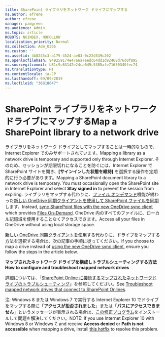 ```yaml
---
title: SharePoint ライブラリをネットワーク ドライブにマップする
ms.author: efrene
author: efrene
manager: pamgreen
ms.audience: Admin
ms.topic: article
ROBOTS: NOINDEX, NOFOLLOW
localization_priority: Normal
ms.collection: Adm_O365
ms.custom: ''
ms.assetid: 4b8245c3-a179-4524-ae83-0c22d539c202
ms.openlocfilehash: 949259174e47e6a7eedc64dd1d92468d76d0f895
ms.sourcegitcommit: b81c9c63142e24ca049c5385afe71630340fec74
ms.translationtype: HT
ms.contentlocale: ja-JP
ms.lasthandoff: 09/09/2019
ms.locfileid: "36818647"
---
```

# <a name="map-a-sharepoint-library-to-a-network-drive"></a><span data-ttu-id="fbb5c-102">SharePoint ライブラリをネットワーク ドライブにマップする</span><span class="sxs-lookup"><span data-stu-id="fbb5c-102">Map a SharePoint library to a network drive</span></span>

<span data-ttu-id="fbb5c-103">ライブラリをネットワーク ドライブとしてマップすることは一時的なもので、Internet Explorer でのみサポートされています。</span><span class="sxs-lookup"><span data-stu-id="fbb5c-103">Mapping a library as a network drive is temporary and supported only through Internet Explorer.</span></span> <span data-ttu-id="fbb5c-104">そのため、セッションが期限切れになることを防ぐには、Internet Explorer で SharePoint サイトを開き、**[サインインした状態を維持]** を選択する操作を定期的に行う必要があります。</span><span class="sxs-lookup"><span data-stu-id="fbb5c-104">Mapping a SharePoint document library to a network drive is temporary. You must occasionally open the SharePoint site in Internet Explorer and select **Stay signed in** to prevent the session from expiring.</span></span> <span data-ttu-id="fbb5c-105">ライブラリをマップする代わりに、[ファイル オンデマンド](https://support.office.com/article/learn-about-onedrive-files-on-demand-0e6860d3-d9f3-4971-b321-7092438fb38e)機能が備わった[新しい OneDrive 同期クライアントを使用して SharePoint ファイルを同期](https://support.office.com/article/sync-sharepoint-files-with-the-new-onedrive-sync-client-6de9ede8-5b6e-4503-80b2-6190f3354a88)</a>します。</span><span class="sxs-lookup"><span data-stu-id="fbb5c-105">Instead, [sync SharePoint files with the new OneDrive sync client](https://support.office.com/article/sync-sharepoint-files-with-the-new-onedrive-sync-client-6de9ede8-5b6e-4503-80b2-6190f3354a88)</a> which provides [Files On-Demand](https://support.office.com/article/learn-about-onedrive-files-on-demand-0e6860d3-d9f3-4971-b321-7092438fb38e).</span></span> <span data-ttu-id="fbb5c-106">OneDrive 内のすべてのファイルに、ローカル記憶域を使用することなくアクセスできます。</span><span class="sxs-lookup"><span data-stu-id="fbb5c-106">Access all your files in OneDrive without using local storage space.</span></span>

<span data-ttu-id="fbb5c-107">[新しい OneDrive 同期クライアントを使用](https://support.office.com/article/sync-sharepoint-files-with-the-new-onedrive-sync-client-6de9ede8-5b6e-4503-80b2-6190f3354a88)する代わりに、ドライブをマップする方法を選択する場合は、次の記事の手順に従ってください。</span><span class="sxs-lookup"><span data-stu-id="fbb5c-107">If you choose to map a drive instead of [using the new OneDrive sync client](https://support.office.com/article/sync-sharepoint-files-with-the-new-onedrive-sync-client-6de9ede8-5b6e-4503-80b2-6190f3354a88), ensure you follow the steps in the article below.</span></span> 


<span data-ttu-id="fbb5c-108">**マップされたネットワーク ドライブを構成しトラブルシューティングする方法**</span><span class="sxs-lookup"><span data-stu-id="fbb5c-108">**How to configure and troubleshoot mapped network drives**</span></span>


<span data-ttu-id="fbb5c-109">詳細については、「[SharePoint Online に接続するマップされたネットワークドライブのトラブルシューティング](https://docs.microsoft.com/sharepoint/support/administration/troubleshoot-mapped-network-drives)」を参照してください。</span><span class="sxs-lookup"><span data-stu-id="fbb5c-109">See [Troubleshoot mapped network drives that connect to SharePoint Onlines](https://docs.microsoft.com/sharepoint/support/administration/troubleshoot-mapped-network-drives).</span></span>

<span data-ttu-id="fbb5c-110">注: Windows 8 または Windows 7 で実行する Internet Explorer 10 でドライブをマップする際に「**アクセスが拒否されました**」または「**パスにアクセスできません**」というメッセージが表示される場合は、[この修正プログラム](https://support.microsoft.com/help/2846960)をインストールして問題を解決してください。</span><span class="sxs-lookup"><span data-stu-id="fbb5c-110">NOTE:  If you use Internet Explorer 10 with Windows 8 or Windows 7, and receive **Access denied** or **Path is not accessible** when mapping a drive, install [this hotfix](https://support.microsoft.com/help/2846960) to resolve this problem.</span></span> 
